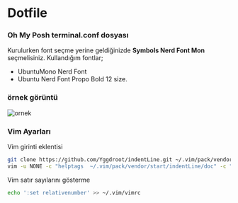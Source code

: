 # Dotfile
### Oh My Posh terminal.conf dosyası
Kurulurken font seçme yerine geldiğinizde **Symbols Nerd Font Mon** seçmelisiniz.
Kullandığım fontlar;
- UbuntuMono Nerd Font 
- Ubuntu Nerd Font Propo Bold 12 size.
### örnek görüntü

![ornek](https://i.hizliresim.com/eqea1m5.png)

### Vim Ayarları
Vim girinti eklentisi
````bash
git clone https://github.com/Yggdroot/indentLine.git ~/.vim/pack/vendor/start/indentLine
vim -u NONE -c "helptags  ~/.vim/pack/vendor/start/indentLine/doc" -c "q"
````

Vim satır sayılarını gösterme
````bash
echo ':set relativenumber' >> ~/.vim/vimrc
````
